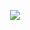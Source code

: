 <p align="center">
  <img src="https://media.giphy.com/media/v1.Y2lkPTc5MGI3NjExc3RiamtrdjA3bXVncjVjbTh2bTRuNGIybDdqaTBzZXgxMjVlb2VvciZlcD12MV9pbnRlcm5hbF9naWZfYnlfaWQmY3Q9Zw/nknc39aSa59TWgaCK6/giphy.gif">
</p>
